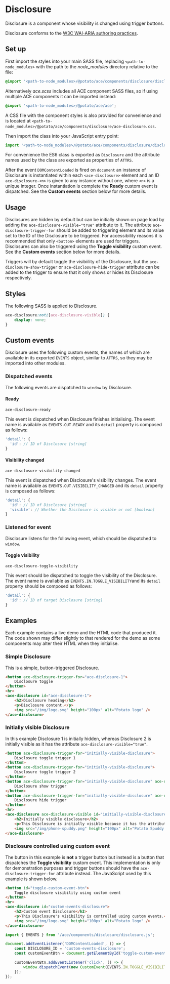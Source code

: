 # Disclosure

Disclosure is a component whose visibility is changed using trigger buttons.

Disclosure conforms to the [W3C WAI-ARIA authoring practices](https://www.w3.org/TR/wai-aria-practices-1.1/#disclosure).


## Set up

First import the styles into your main SASS file, replacing `<path-to-node_modules>` with the path to the *node_modules* directory relative to the file:

```scss
@import '<path-to-node_modules>/@potato/ace/components/disclosure/disclosure';
```

Alternatively *ace.scss* includes all ACE component SASS files, so if using multiple ACE components it can be imported instead:

```scss
@import '<path-to-node_modules>/@potato/ace/ace';
```

A CSS file with the component styles is also provided for convenience and is located at `<path-to-node_modules>/@potato/ace/components/disclosure/ace-disclosure.css`.

Then import the class into your JavaScript entry point:

```js
import '<path-to-node_modules>/@potato/ace/components/disclosure/disclosure';
```

For convenience the ES6 class is exported as `Disclosure` and the attribute names used by the class are exported as properties of `ATTRS`.

After the event `DOMContentLoaded` is fired on `document` an instance of Disclosure is instantiated within each `<ace-disclosure>` element and an ID `ace-disclosure-<n>` is given to any instance without one, where `<n>` is a unique integer. Once instantiation is complete the **Ready** custom event is dispatched. See the **Custom events** section below for more details.

## Usage

Disclosures are hidden by default but can be initially shown on page load by adding the `ace-disclosure-visible="true"` attribute to it. The attribute `ace-disclosure-trigger-for` should be added to triggering element and its value set to the ID of the Disclosure to be triggered. For accessibility reasons it is recommended that only `<button>` elements are used for triggers. Disclosures can also be triggered using the **Toggle visibility** custom event. See the **Custom events** section below for more details.

Triggers will by default toggle the visibiility of the Disclosure, but the `ace-disclosure-show-trigger` or `ace-disclosure-hide-trigger` attribute can be added to the trigger to ensure that it only shows or hides its Disclosure respectively.


## Styles

The following SASS is applied to Disclosure.

```scss
ace-disclosure:not([ace-disclosure-visible]) {
	display: none;
}
```


## Custom events

Disclosure uses the following custom events, the names of which are available in its exported `EVENTS` object, similar to `ATTRS`, so they may be imported into other modules.

### Dispatched events

The following events are dispatched to `window` by Disclosure.

#### Ready

`ace-disclosure-ready`

This event is dispatched when Disclosure finishes initialising. The event name is available as `EVENTS.OUT.READY` and its `detail` property is composed as follows:

```js
'detail': {
  'id': // ID of Disclosure [string]
}
```


#### Visibility changed

`ace-disclosure-visibility-changed`

This event is dispatched when Disclosure's visibility changes. The event name is available as `EVENTS.OUT.VISIBILITY_CHANGED` and its `detail` property is composed as follows:

```js
'detail': {
  'id': // ID of Disclosure [string]
  'visible': // Whether the Disclosure is visible or not [boolean]
}
```

### Listened for event

Disclosure listens for the following event, which should be dispatched to `window`.


#### Toggle visibility

`ace-disclosure-toggle-visibility`

This event should be dispatched to toggle the visibility of the Disclosure. The event name is available as `EVENTS.IN.TOGGLE_VISIBILITY`and its `detail` property should be composed as follows:

```js
'detail': {
  'id': // ID of target Disclosure [string]
}
```


## Examples

Each example contains a live demo and the HTML code that produced it. The code shown may differ slightly to that rendered for the demo as some components may alter their HTML when they initialise.


### Simple Disclosure

This is a simple, button-triggered Disclosure.

```html
<button ace-disclosure-trigger-for="ace-disclosure-1">
	Disclosure toggle
</button>
<hr>
<ace-disclosure id="ace-disclosure-1">
	<h2>Disclosure heading</h2>
	<p>Disclosure content.</p>
	<img src="/img/logo.svg" height="100px" alt="Potato logo" />
</ace-disclosure>
```


### Initially visible Disclosure

In this example Disclosure 1 is initially hidden, whereas Disclosure 2 is initially visible as it has the attribute `ace-disclosure-visible="true"`.

```html
<button ace-disclosure-trigger-for="initially-visible-disclosure">
	Disclosure toggle trigger 1
</button>
<button ace-disclosure-trigger-for="initially-visible-disclosure">
	Disclosure toggle trigger 2
</button>
<button ace-disclosure-trigger-for="initially-visible-disclosure" ace-disclosure-trigger-show>
	Disclosure show trigger
</button>
<button ace-disclosure-trigger-for="initially-visible-disclosure" ace-disclosure-trigger-hide>
	Disclosure hide trigger
</button>
<hr>
<ace-disclosure ace-disclosure-visible id="initially-visible-disclosure">
	<h2>Initially visible disclosure</h2>
	<p>This Disclosure is initially visible because it has the attribute <code>ace-disclosure-visible="true"</code>.</p>
	<img src="/img/phone-spuddy.png" height="100px" alt="Potato Spuddy with headphones and phone" />
</ace-disclosure>
```


### Disclosure controlled using custom event

The button in this example is **not** a trigger button but instead is a button that dispatches the **Toggle visibility** custom event. This implementation is only for demonstration purposes and trigger buttons should have the `ace-disclosure-trigger-for` attribute instead. The JavaScript used by this example is shown below.

```html
<button id="toggle-custom-event-btn">
	Toggle disclosure visibility using custom event
</button>
<hr>
<ace-disclosure id="custom-events-disclosure">
	<h2>Custom event Disclosure</h2>
	<p>This Disclosure's visibility is controlled using custom events.</p>
	<img src="/img/logo.svg" height="100px" alt="Potato logo" />
</ace-disclosure>
```

```js
import { EVENTS } from '/ace/components/disclosure/disclosure.js';

document.addEventListener('DOMContentLoaded', () => {
	const DISCLOSURE_ID = 'custom-events-disclosure';
	const customEventBtn = document.getElementById('toggle-custom-event-btn');

	customEventBtn.addEventListener('click', () => {
		window.dispatchEvent(new CustomEvent(EVENTS.IN.TOGGLE_VISIBILITY, {'detail': {'id': DISCLOSURE_ID}}));
	});
});
```

